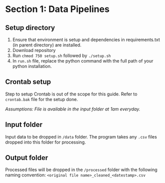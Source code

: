 # Section 1: Data Pipelines


## Setup directory
1. Ensure that environment is setup and dependencies in requirements.txt (in parent directory) are installed.
2. Download repository
3. Run `chmod 750 setup.sh` followed by `./setup.sh`
4. In `run.sh` file, replace the python command with the full path of your python installation.


## Crontab setup
Step to setup Crontab is out of the scope for this guide.
Refer to `crontab.bak` file for the setup done.

_Assumptions: File is available in the input folder at 1am everyday._


## Input folder
Input data to be dropped in `/data` folder.
The program takes any `.csv` files dropped into this folder for processing.


## Output folder
Processed files will be dropped in the `/processed` folder with the following naming convention:
    `<original file name>_cleaned_<datestamp>.csv`
